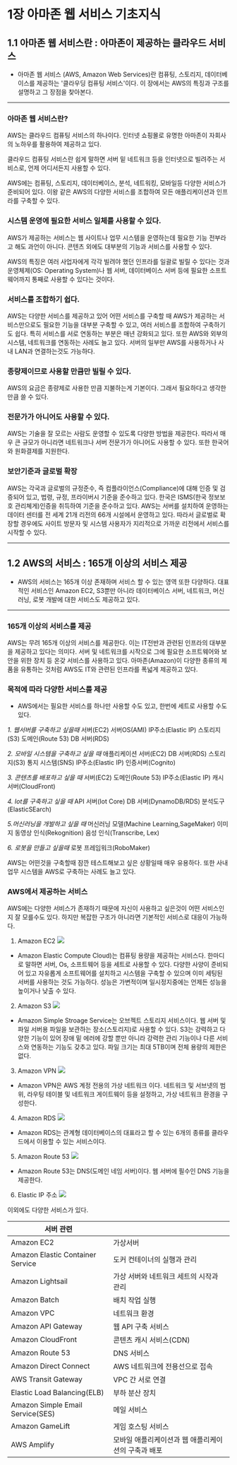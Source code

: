 # 1장 아마존 웹 서비스 기초지식

## 1.1 아마존 웹 서비스란 : 아마존이 제공하는 클라우드 서비스

- 아마존 웹 서비스 (AWS, Amazon Web Services)란 컴퓨팅, 스토리지, 데이터베이스를 제공하는 '클라우딩 컴퓨팅 서비스'이다. 이 장에서는 AWS의 특징과 구조를 설명하고 그 장점을 찾아본다.

---

### 아마존 웹 서비스란?

AWS는 클라우드 컴퓨팅 서비스의 하나이다. 인터넷 쇼핑몰로 유명한 아마존이 자회사의 노하우를 활용하여 제공하고 있다.

클라우드 컴퓨팅 서비스란 쉽게 말하면 서버 밑 네트워크 등을 인터넷으로 빌려주는 서비스로, 언제 어디서든지 사용할 수 있다.

AWS에는 컴퓨팅, 스토리지, 데이터베이스, 분석, 네트워킹, 모바일등 다양한 서비스가 준비되어 있다. 이왕 같은 AWS의 다양한 서비스를 조합하여 모든 애플리케이션과 인프라를 구축할 수 있다.

### 시스템 운영에 필요한 서비스 일체를 사용할 수 있다.

AWS가 제공하는 서비스는 웹 사이트나 업무 시스템을 운영하는데 필요한 기능 전부라고 해도 과언이 아니다. 콘텐츠 외에도 대부분의 기능과 서비스를 사용할 수 있다.

AWS의 특징은 여러 사업자에게 각각 빌려야 했던 인프라를 일괄로 빌릴 수 있다는 것과 운영체제(OS: Operating System)나 웹 서버, 데이터베이스 서버 등에 필요한 소프트웨어까지 통째로 사용할 수 있다는 것이다.

### 서비스를 조합하기 쉽다.

AWS는 다양한 서비스를 제공하고 있어 어떤 서비스를 구축할 때 AWS가 제공하는 서비스만으로도 필요한 기능을 대부분 구축할 수 있고, 여러 서비스를 조합하여 구축하기도 쉽다. 특히 서비스를 서로 연동하는 부분은 매년 강화되고 있다. 또한 AWS와 외부의 시스템, 네트워크를 연동하는 사례도 늘고 있다. 서버의 일부만 AWS를 사용하거나 사내 LAN과 연결하는것도 가능하다.

### 종량제이므로 사용할 만큼만 빌릴 수 있다.

AWS의 요금은 종량제로 사용한 만큼 지불하는게 기본이다. 그래서 필요하다고 생각한 만큼 쓸 수 있다.

### 전문가가 아니어도 사용할 수 있다.

AWS는 기술을 잘 모르는 사람도 운영할 수 있도록 다양한 방법을 제공한다. 따라서 매우 큰 규모가 아니라면 네트워크나 서버 전문가가 아니어도 사용할 수 있다. 또한 한국어와 원화결제를 지원한다.

### 보안기준과 글로벌 확장

AWS는 각국과 글로벌의 규정준수, 즉 컴플라이언스(Compliance)에 대해 인증 및 검증되어 있고, 법령, 규정, 프라이버시 기준을 준수하고 있다. 한국은 ISMS(한국 정보보호 관리쳬게)인증을 취득하여 기준을 준수하고 있다.
AWS는 서버를 설치하여 운영하는 데이터 센터를 전 세계 21개 리전의 66개 시설에서 운영하고 있다. 따라서 글로벌로 확장할 경우에도 사이트 방문자 및 시스템 사용자가 지리적으로 가까운 리전에서 서비스를 시작할 수 있다.

---

## 1.2 AWS의 서비스 : 165개 이상의 서비스 제공

- AWS의 서비스는 165개 이상 존재하며 서비스 할 수 있는 영역 또한 다양하다. 대표적인 서비스인 Amazon EC2, S3뿐만 아니라 데이터베이스 서버, 네트워크, 머신러닝, 로봇 개발에 대한 서비스도 제공하고 있다.

---

### 165개 이상의 서비스를 제공

AWS는 무려 165개 이상의 서비스를 제공한다. 이는 IT전반과 관련된 인프라의 대부분을 제공하고 있다는 의미다. 서버 및 네트워크를 시작으로 그에 필요한 소프트웨어와 보안을 위한 장치 등 온갖 서비스를 사용하고 있다. 아마존(Amazon)이 다양한 종류의 제품을 유통하는 것처럼 AWS도 IT와 관련된 인프라를 폭넓게 제공하고 있다.

### 목적에 따라 다양한 서비스를 제공

- AWS에서는 필요한 서비스를 하나만 사용할 수도 있고, 한번에 세트로 사용할 수도 있다.

_1. 웹서버를 구축하고 싶을때_
서버(EC2)
서버OS(AMI)
IP주소(Elastic IP)
스토리지(S3)
도메인(Route 53)
DB 서버(RDS)

_2. 모바일 시스템을 구축하고 싶을 때_
애플리케이션 서버(EC2)
DB 서버(RDS)
스토리지(S3)
통지 시스템(SNS)
IP주소(Elastic IP)
인증서버(Cognito)

_3. 콘텐츠를 배포하고 싶을 때_
서버(EC2)
도메인(Route 53)
IP주소(Elastic IP)
캐시 서버(CloudFront)

_4. Iot를 구축하고 싶을 때_
API 서버(Iot Core)
DB 서버(DynamoDB/RDS)
분석도구(ElasticSEarch)

_5.머신러닝을 개발하고 싶을 때_
머신러닝 모델(Machine Learning,SageMaker)
이미지 동영상 인식(Rekognition)
음성 인식(Transcribe, Lex)

_6. 로봇을 만들고 싶을때_
로봇 프레임워크(RoboMaker)

AWS는 어떤것을 구축할때 잠깐 테스트해보고 싶은 상황일때 매우 유용하다. 또한 사내 업무 시스템을 AWS로 구축하는 사례도 늘고 있다.

### AWS에서 제공하는 서비스

AWS에는 다양한 서비스가 존재하기 때문에 자신이 사용하고 싶은것이 어떤 서비스인지 잘 모를수도 있다. 하지만 복잡한 구조가 아니라면 기본적인 서비스로 대응이 가능하다.

1. Amazon EC2 <img src="https://api.iconify.design/logos:aws-ec2.svg?color=Black">

- Amazon Elastic Compute Cloud)는 컴퓨팅 용량을 제공하는 서비스다. 한마디로 말하면 서버, Os, 소프트웨어 등을 세트로 사용할 수 있다.
  다양한 사양이 준비되어 있고 자유롭게 소프트웨어를 설치하고 시스템을 구축할 수 있으며 이미 세팅된 서버를 사용하는 것도 가능하다. 성능은 가변적이며 일시정지중에는 언제든 성능을 높이거나 낮출 수 있다.

2. Amazon S3 <img src="https://api.iconify.design/logos:aws-s3.svg?color=Black">

- Amazon Simple Stroage Service는 오브젝트 스토리지 서비스이다. 웹 서버 및 파일 서버용 파일을 보관하는 장소(스토리지)로 사용할 수 있다.
  S3는 강력하고 다양한 기능이 있어 장애 밑 에러에 강할 뿐만 아니라 강력한 관리 기능이나 다른 서비스와 연동하는 기능도 갖추고 있다. 파일 크기는 최대 5TB이며 전체 용량의 제한은 없다.

3. Amazon VPN <img src="https://api.iconify.design/logos:aws-vpc.svg?color=Black">

- Amazon VPN은 AWS 계정 전용의 가상 네트워크 이다. 네트워크 및 서브넷의 범위, 라우팅 테이블 및 네트워크 게이트웨이 등을 설정하고, 가상 네트워크 환경을 구성한다.

4. Amazon RDS <img src ="https://api.iconify.design/logos:aws-rds.svg?color=Black">

- Amazon RDS는 관계형 데이터베이스의 대표라고 할 수 있는 6개의 종류를 클라우드에서 이용할 수 있는 서비스이다.

5. Amazon Route 53 <img src="https://api.iconify.design/logos:aws-route53.svg?color=Black">

- Amazon Route 53는 DNS(도메인 네임 서버)이다. 웹 서버에 필수인 DNS 기능을 제공한다.

6. Elastic IP 주소 <img src="https://api.iconify.design/logos:aws.svg?color=Black">

이외에도 다양한 서비스가 있다.

| 서버 관련                        |                                                     |
| -------------------------------- | --------------------------------------------------- |
| Amazon EC2                       | 가상서버                                            |
| Amazon Elastic Container Service | 도커 컨테이너의 실행과 관리                         |
| Amazon Lightsail                 | 가상 서버와 네트워크 세트의 시작과 관리             |
| Amazon Batch                     | 배치 작업 실행                                      |
| Amazon VPC                       | 네트워크 환경                                       |
| Amazon API Gateway               | 웹 API 구축 서비스                                  |
| Amazon CloudFront                | 콘텐츠 캐시 서비스(CDN)                             |
| Amazon Route 53                  | DNS 서비스                                          |
| Amazon Direct Connect            | AWS 네트워크에 전용선으로 접속                      |
| AWS Transit Gateway              | VPC 간 서로 연결                                    |
| Elastic Load Balancing(ELB)      | 부하 분산 장치                                      |
| Amazon Simple Email Service(SES) | 메일 서비스                                         |
| Amazon GameLift                  | 게임 호스팅 서비스                                  |
| AWS Amplify                      | 모바일 애플리케이션과 웹 애플리케이션의 구축과 배포 |
